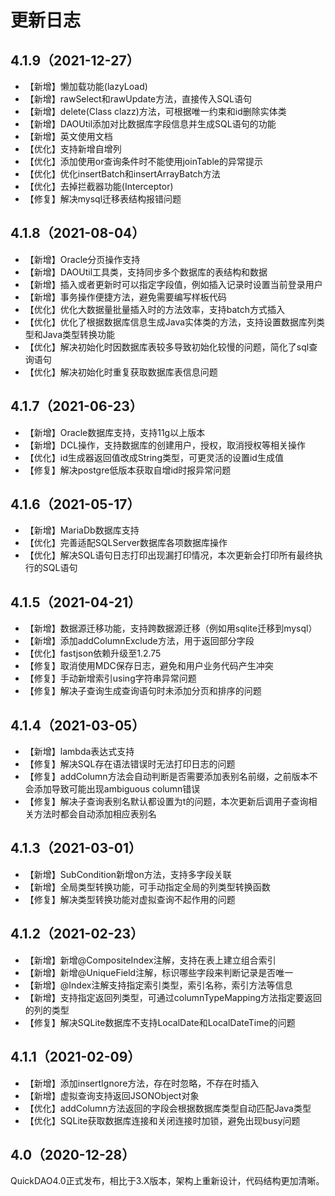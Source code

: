 # 更新日志

## 4.1.9（2021-12-27）

* 【新增】懒加载功能(lazyLoad)
* 【新增】rawSelect和rawUpdate方法，直接传入SQL语句
* 【新增】delete(Class clazz)方法，可根据唯一约束和id删除实体类
* 【新增】DAOUtil添加对比数据库字段信息并生成SQL语句的功能
* 【新增】英文使用文档
* 【优化】支持新增自增列
* 【优化】添加使用or查询条件时不能使用joinTable的异常提示
* 【优化】优化insertBatch和insertArrayBatch方法
* 【优化】去掉拦截器功能(Interceptor)
* 【修复】解决mysql迁移表结构报错问题

## 4.1.8（2021-08-04）

* 【新增】Oracle分页操作支持
* 【新增】DAOUtil工具类，支持同步多个数据库的表结构和数据
* 【新增】插入或者更新时可以指定字段值，例如插入记录时设置当前登录用户
* 【新增】事务操作便捷方法，避免需要编写样板代码
* 【优化】优化大数据量批量插入时的方法效率，支持batch方式插入
* 【优化】优化了根据数据库信息生成Java实体类的方法，支持设置数据库列类型和Java类型转换功能
* 【优化】解决初始化时因数据库表较多导致初始化较慢的问题，简化了sql查询语句
* 【优化】解决初始化时重复获取数据库表信息问题

## 4.1.7（2021-06-23）

* 【新增】Oracle数据库支持，支持11g以上版本
* 【新增】DCL操作，支持数据库的创建用户，授权，取消授权等相关操作
* 【优化】id生成器返回值改成String类型，可更灵活的设置id生成值
* 【修复】解决postgre低版本获取自增id时报异常问题

## 4.1.6（2021-05-17）

* 【新增】MariaDb数据库支持
* 【优化】完善适配SQLServer数据库各项数据库操作
* 【优化】解决SQL语句日志打印出现漏打印情况，本次更新会打印所有最终执行的SQL语句

## 4.1.5（2021-04-21）

* 【新增】数据源迁移功能，支持跨数据源迁移（例如用sqlite迁移到mysql）
* 【新增】添加addColumnExclude方法，用于返回部分字段
* 【优化】fastjson依赖升级至1.2.75
* 【修复】取消使用MDC保存日志，避免和用户业务代码产生冲突
* 【修复】手动新增索引using字符串异常问题
* 【修复】解决子查询生成查询语句时未添加分页和排序的问题

## 4.1.4（2021-03-05）

* 【新增】lambda表达式支持
* 【修复】解决SQL存在语法错误时无法打印日志的问题
* 【修复】addColumn方法会自动判断是否需要添加表别名前缀，之前版本不会添加导致可能出现ambiguous column错误
* 【修复】解决子查询表别名默认都设置为t的问题，本次更新后调用子查询相关方法时都会自动添加相应表别名

## 4.1.3（2021-03-01）

* 【新增】SubCondition新增on方法，支持多字段关联
* 【新增】全局类型转换功能，可手动指定全局的列类型转换函数
* 【修复】解决类型转换功能对虚拟查询不起作用的问题

## 4.1.2（2021-02-23）

* 【新增】新增@CompositeIndex注解，支持在表上建立组合索引
* 【新增】新增@UniqueField注解，标识哪些字段来判断记录是否唯一
* 【新增】@Index注解支持指定索引类型，索引名称，索引方法等信息
* 【新增】支持指定返回列类型，可通过columnTypeMapping方法指定要返回的列的类型
* 【修复】解决SQLite数据库不支持LocalDate和LocalDateTime的问题

## 4.1.1（2021-02-09）

* 【新增】添加insertIgnore方法，存在时忽略，不存在时插入
* 【新增】虚拟查询支持返回JSONObject对象
* 【优化】addColumn方法返回的字段会根据数据库类型自动匹配Java类型
* 【优化】SQLite获取数据库连接和关闭连接时加锁，避免出现busy问题

## 4.0（2020-12-28）

QuickDAO4.0正式发布，相比于3.X版本，架构上重新设计，代码结构更加清晰。